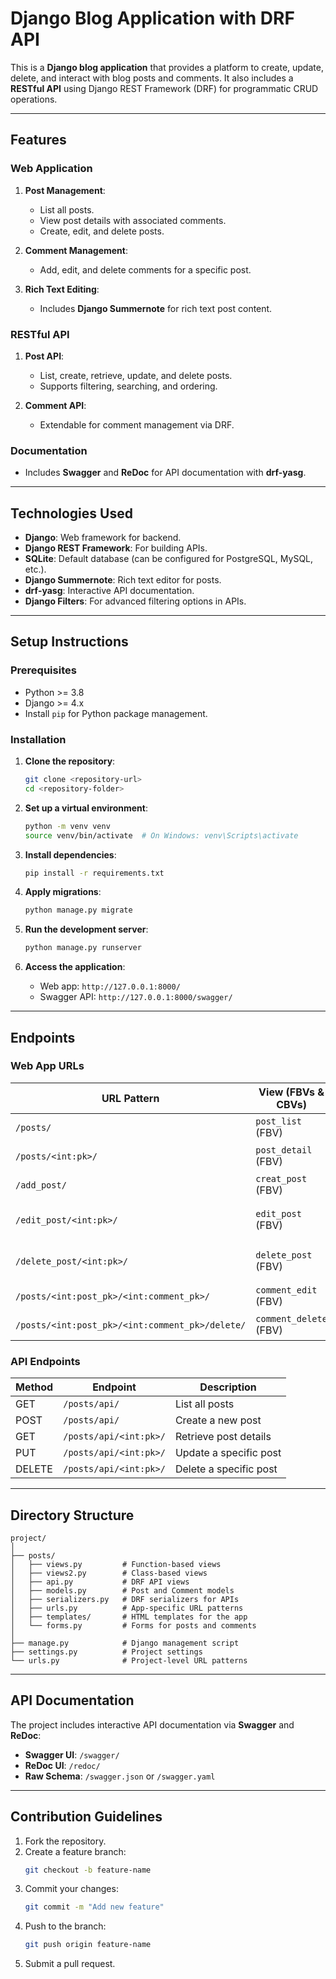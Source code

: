
# Django Blog Application with DRF API

This is a **Django blog application** that provides a platform to create, update, delete, and interact with blog posts and comments. It also includes a **RESTful API** using Django REST Framework (DRF) for programmatic CRUD operations.

---

## Features

### Web Application
1. **Post Management**:
   - List all posts.
   - View post details with associated comments.
   - Create, edit, and delete posts.

2. **Comment Management**:
   - Add, edit, and delete comments for a specific post.

3. **Rich Text Editing**:
   - Includes **Django Summernote** for rich text post content.

### RESTful API
1. **Post API**:
   - List, create, retrieve, update, and delete posts.
   - Supports filtering, searching, and ordering.

2. **Comment API**:
   - Extendable for comment management via DRF.

### Documentation
- Includes **Swagger** and **ReDoc** for API documentation with **drf-yasg**.

---

## Technologies Used

- **Django**: Web framework for backend.
- **Django REST Framework**: For building APIs.
- **SQLite**: Default database (can be configured for PostgreSQL, MySQL, etc.).
- **Django Summernote**: Rich text editor for posts.
- **drf-yasg**: Interactive API documentation.
- **Django Filters**: For advanced filtering options in APIs.

---

## Setup Instructions

### Prerequisites
- Python >= 3.8
- Django >= 4.x
- Install `pip` for Python package management.

### Installation

1. **Clone the repository**:
   ```bash
   git clone <repository-url>
   cd <repository-folder>
   ```

2. **Set up a virtual environment**:
   ```bash
   python -m venv venv
   source venv/bin/activate  # On Windows: venv\Scripts\activate
   ```

3. **Install dependencies**:
   ```bash
   pip install -r requirements.txt
   ```

4. **Apply migrations**:
   ```bash
   python manage.py migrate
   ```

5. **Run the development server**:
   ```bash
   python manage.py runserver
   ```

6. **Access the application**:
   - Web app: `http://127.0.0.1:8000/`
   - Swagger API: `http://127.0.0.1:8000/swagger/`

---

## Endpoints

### Web App URLs

| URL Pattern                       | View (FBVs & CBVs)      | Description                  |
|-----------------------------------|-------------------------|------------------------------|
| `/posts/`                         | `post_list` (FBV)       | List all posts              |
| `/posts/<int:pk>/`                | `post_detail` (FBV)     | View post details           |
| `/add_post/`                      | `creat_post` (FBV)      | Add a new post              |
| `/edit_post/<int:pk>/`            | `edit_post` (FBV)       | Edit an existing post       |
| `/delete_post/<int:pk>/`          | `delete_post` (FBV)     | Delete a specific post      |
| `/posts/<int:post_pk>/<int:comment_pk>/` | `comment_edit` (FBV) | Edit a comment              |
| `/posts/<int:post_pk>/<int:comment_pk>/delete/` | `comment_delete` (FBV) | Delete a comment            |

### API Endpoints

| Method | Endpoint                   | Description                  |
|--------|----------------------------|------------------------------|
| GET    | `/posts/api/`              | List all posts               |
| POST   | `/posts/api/`              | Create a new post            |
| GET    | `/posts/api/<int:pk>/`     | Retrieve post details        |
| PUT    | `/posts/api/<int:pk>/`     | Update a specific post       |
| DELETE | `/posts/api/<int:pk>/`     | Delete a specific post       |

---

## Directory Structure

```
project/
│
├── posts/
│   ├── views.py         # Function-based views
│   ├── views2.py        # Class-based views
│   ├── api.py           # DRF API views
│   ├── models.py        # Post and Comment models
│   ├── serializers.py   # DRF serializers for APIs
│   ├── urls.py          # App-specific URL patterns
│   ├── templates/       # HTML templates for the app
│   └── forms.py         # Forms for posts and comments
│
├── manage.py            # Django management script
├── settings.py          # Project settings
└── urls.py              # Project-level URL patterns
```

---

## API Documentation

The project includes interactive API documentation via **Swagger** and **ReDoc**:

- **Swagger UI**: `/swagger/`
- **ReDoc UI**: `/redoc/`
- **Raw Schema**: `/swagger.json` or `/swagger.yaml`

---

## Contribution Guidelines

1. Fork the repository.
2. Create a feature branch:
   ```bash
   git checkout -b feature-name
   ```
3. Commit your changes:
   ```bash
   git commit -m "Add new feature"
   ```
4. Push to the branch:
   ```bash
   git push origin feature-name
   ```
5. Submit a pull request.
